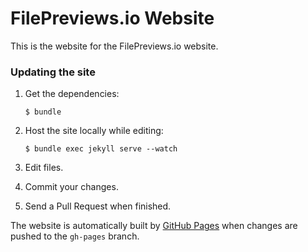 # FilePreviews.io Website
This is the website for the FilePreviews.io website.

### Updating the site

1. Get the dependencies:

    `$ bundle`

1. Host the site locally while editing:

    `$ bundle exec jekyll serve --watch`

1. Edit files.
1. Commit your changes.
1. Send a Pull Request when finished.

The website is automatically built by [GitHub Pages](http://pages.github.com)
when changes are pushed to the `gh-pages` branch.
